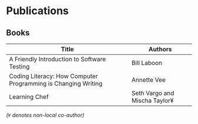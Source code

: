 # Publications

## Books

| Title                                                         | Authors                       |
|---------------------------------------------------------------|-------------------------------|
| A Friendly Introduction to Software Testing                   | Bill Laboon                   |
| Coding Literacy: How Computer Programming is Changing Writing | Annette Vee                   |
| Learning Chef                                                 | Seth Vargo and Mischa Taylor¥ |


_(`¥` denotes non-local co-author)_
<!-- use http://markdowntable.com/ to format the table! -->

